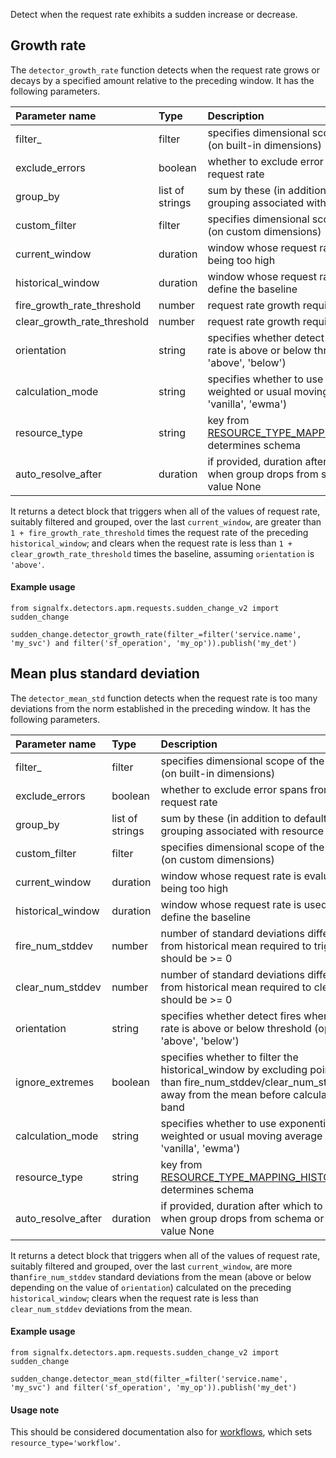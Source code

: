 Detect when the request rate exhibits a sudden increase or decrease.


## Growth rate

The `detector_growth_rate` function detects when the request rate grows or decays by a specified amount relative to the preceding window. It has the following parameters.

|Parameter name|Type|Description|Default value|
|:---|:---|:---|:---|
|filter_|filter|specifies dimensional scope of the detector (on built-in dimensions)|None|
|exclude_errors|boolean|whether to exclude error spans from the request rate|False|
|group_by|list of strings|sum by these (in addition to default grouping associated with resource type)|None|
|custom_filter|filter|specifies dimensional scope of the detector (on custom dimensions)|None|
|current_window|duration|window whose request rate is evaluated for being too high|duration('5m')|
|historical_window|duration|window whose request rate is used to define the baseline|duration('1h')|
|fire_growth_rate_threshold|number|request rate growth required to trigger|0.2|
|clear_growth_rate_threshold|number|request rate growth required to clear|0.1|
|orientation|string|specifies whether detect fires when request rate is above or below threshold (options  'above', 'below')|'above'|
|calculation_mode|string|specifies whether to use exponentially weighted or usual moving average (options 'vanilla', 'ewma')|'ewma'|
|resource_type|string|key from [RESOURCE_TYPE_MAPPING_HISTOGRAMS](../../utils.flow), determines schema|'service_operation'|
|auto_resolve_after|duration|if provided, duration after which to clear when group drops from schema or has value None|None|


It returns a detect block that triggers when all of the values of request rate, suitably filtered and grouped, over the last `current_window`, are greater than `1 + fire_growth_rate_threshold` times the request rate of the preceding `historical_window`;
and clears when the request rate is less than `1 + clear_growth_rate_threshold` times the baseline, assuming `orientation` is `'above'`. 
   

#### Example usage
~~~~~~~~~~~~~~~~~~~~
from signalfx.detectors.apm.requests.sudden_change_v2 import sudden_change

sudden_change.detector_growth_rate(filter_=filter('service.name', 'my_svc') and filter('sf_operation', 'my_op')).publish('my_det')
~~~~~~~~~~~~~~~~~~~~

    
## Mean plus standard deviation
                      
The `detector_mean_std` function detects when the request rate is too many deviations from the norm established in the preceding window. It has the following parameters.

|Parameter name|Type|Description|Default value|
|:---|:---|:---|:---|
|filter_|filter|specifies dimensional scope of the detector (on built-in dimensions)|None|
|exclude_errors|boolean|whether to exclude error spans from the request rate|False|
|group_by|list of strings|sum by these (in addition to default grouping associated with resource type)|None|
|custom_filter|filter|specifies dimensional scope of the detector (on custom dimensions)|None|
|current_window|duration|window whose request rate is evaluated for being too high|duration('5m')|
|historical_window|duration|window whose request rate is used to define the baseline|duration('1h')|
|fire_num_stddev|number|number of standard deviations different from historical mean required to trigger, should be >= 0 |3|
|clear_num_stddev|number|number of standard deviations different from historical mean required to clear, should be >= 0|2.5|
|orientation|string|specifies whether detect fires when request rate is above or below threshold (options  'above', 'below')|'above'|
|ignore_extremes|boolean|specifies whether to filter the historical_window by excluding points more than fire_num_stddev/clear_num_stddev away from the mean before calculating the band|True|
|calculation_mode|string|specifies whether to use exponentially weighted or usual moving average (options 'vanilla', 'ewma')|'ewma'|
|resource_type|string|key from [RESOURCE_TYPE_MAPPING_HISTOGRAMS](../../utils.flow), determines schema|'service_operation'|
|auto_resolve_after|duration|if provided, duration after which to clear when group drops from schema or has value None|None|


It returns a detect block that triggers when all of the values of request rate, suitably filtered and grouped,
over the last `current_window`, are more than`fire_num_stddev` standard deviations from the mean (above or below depending on the value of `orientation`) calculated on the preceding `historical_window`; clears when the request rate is less than `clear_num_stddev` deviations from the mean.


#### Example usage
~~~~~~~~~~~~~~~~~~~~
from signalfx.detectors.apm.requests.sudden_change_v2 import sudden_change

sudden_change.detector_mean_std(filter_=filter('service.name', 'my_svc') and filter('sf_operation', 'my_op')).publish('my_det')
~~~~~~~~~~~~~~~~~~~~


#### Usage note

This should be considered documentation also for [workflows](../../workflow_requests/sudden_change_v2/sudden_change.flow), which sets `resource_type='workflow'`.